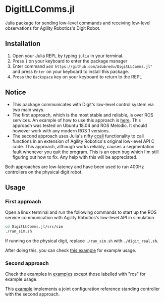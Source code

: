 # DigitLLComms.jl

Julia package for sending low-level commands and receiving low-level observations for Agility Robotics's Digit Robot.

## Installation
1. Open your Julia REPL by typing  `julia` in your terminal.
2. Press `]` on your keyboard to enter the package manager
3. Enter command `add https://github.com/adubredu/DigitLLComms.jl"` and press 
`Enter` on your keyboard to install this package.
4. Press the `Backspace` key on your keyboard to return to the REPL


## Notice
- This package communicates with Digit's low-level control system via two main ways. 
- The first approach, which is the most stable and reliable, is over ROS services. An example of how to use this approach is [here](examples/test_ros_observation.jl). This approach was tested on Ubuntu 18.04 and ROS Melodic. It should however work with any modern ROS 1 versions.
- The second approach uses Julia's nifty [ccall](https://docs.julialang.org/en/v1/manual/calling-c-and-fortran-code/) functionality to call functions in an extension of Agility Robotics's original low-level API C code. This approach, although works reliably, causes a segmentation fault whenever you quit the program. This is an open bug which I'm still figuring out how to fix. Any help with this will be appreciated.

Both approaches are low-latency and have been used to run 400Hz controllers on the physical digit robot.

## Usage
### First approach
 Open a linux terminal and run the following commands to start up the ROS service communication with Agility Robotics's low-level API in simulation.

```bash
cd DigitLLComms.jl/src/sim
./run_sim.sh
```
If running on the physical digit, replace `./run_sim.sh` with `./digit_real.sh`.

After doing this, you can check [this example](examples/test_ros_observation.jl) for example usage.

### Second approach
Check the examples in [examples](examples) except those labelled with "ros" for example usage. 

This [example](examples/standing_controller.jl) implements a joint configuration reference standing controller with the second approach.